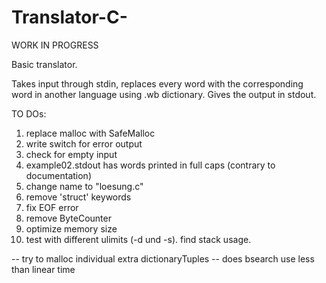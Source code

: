 # Translator-C-

WORK IN PROGRESS

Basic translator.

Takes input through stdin, replaces every word with the corresponding word in another language using .wb dictionary.
Gives the output in stdout.

TO DOs:
1. replace malloc with SafeMalloc
2. write switch for error output
3. check for empty input
4. example02.stdout has words printed in full caps (contrary to documentation)
5. change name to "loesung.c"
6. remove 'struct' keywords
7. fix EOF error
8. remove ByteCounter
9. optimize memory size
10. test with different ulimits (-d und -s). find stack usage.

-- try to malloc individual extra dictionaryTuples
-- does bsearch use less than linear time
